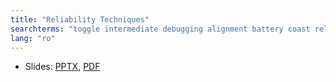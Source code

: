 ```yaml
---
title: "Reliability Techniques"
searchterms: "toggle intermediate debugging alignment battery coast reliability reliability_techniques"
lang: "ro"
---
```

 <ul>
 <li class="ng-binding">Slides:
 <a href="ProgrammingLessons/intermediate/Reliability (rom).pptx">PPTX</a>,
 <a href="ProgrammingLessons/intermediate/Reliability (rom).pdf">PDF</a>
 </li>
  </ul>
